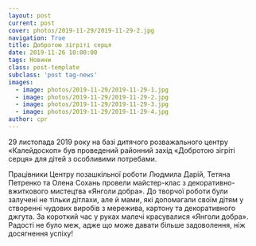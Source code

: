 ```yaml
---
layout: post
current: post
cover: photos/2019-11-29/2019-11-29-2.jpg
navigation: True
title: Добротою зігріті серця
date: 2019-11-26 10:00:00
tags: Новини
class: post-template
subclass: 'post tag-news'
images:
  - image: photos/2019-11-29/2019-11-29-1.jpg
  - image: photos/2019-11-29/2019-11-29-2.jpg
  - image: photos/2019-11-29/2019-11-29-3.jpg
  - image: photos/2019-11-29/2019-11-29-4.jpg
author: cpr
---
```


29 листопада 2019 року  на базі  дитячого розважального центру «Калейдоскоп» був проведений районний захід «Добротою зігріті серця»      для  дітей з особливими потребами.  

Працівники Центру  позашкільної роботи   Людмила Дарій, Тетяна Петренко та  Олена Сохань провели  майстер-клас  з декоративно-вжиткового мистецтва  «Янголи добра».  До творчої роботи були залучені не тільки дітлахи, але й мами, які допомагали своїм дітям у створенні чудових виробів з мережива, картону та декоративного джгута. За короткий час у руках малечі красувалися «Янголи добра». Радості не було меж, адже що може давати більше задоволення, ніж досягнення успіху!
